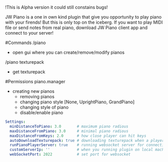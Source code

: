 !This is Alpha version it could still constains bugs!

JW Piano is a one in own kind plugin that give you opportunity to play piano with your firends! But this is only top on the iceberg.
If you want to play MIDI file or send notes from real piano, download JW Piano client app and connect to your server!


#Commands
/piano
  - open gui where you can create/remove/modify pianos

/piano texturepack
  - get texturepack




#Permissions
piano.manager
- creating new pianos
   - removing pianos
   - changing piano style [None, UprightPiano, GrandPiano]
   - changing style of piano
   - disable/enable piano




```yaml
Settings:
  minDistanceToPiano: 3.0       # maximum piano radious
  maxDistanceFromPiano: 3.0     # minimal piano radious
  maxDistanceFromKeys: 2.0      # how close player can hit keys
  autoDownloadTexturepack: true # downloading texturepack when a player join
  runPianoPlayerServer: true    # running websocket server for connecting player with JW Piano client
  customServerIp: ''            # when you running plugin on local machine set this to 'localhost'
  webSocketPort: 2022           # set port for websocket
```





